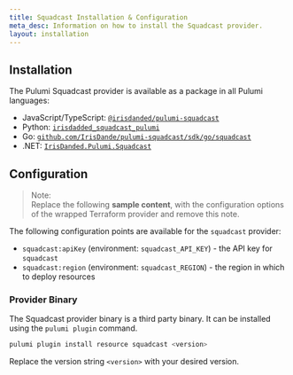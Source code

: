 ```yaml
---
title: Squadcast Installation & Configuration
meta_desc: Information on how to install the Squadcast provider.
layout: installation
---
```


## Installation

The Pulumi Squadcast provider is available as a package in all Pulumi languages:

* JavaScript/TypeScript: [`@irisdanded/pulumi-squadcast`](https://www.npmjs.com/package/@irisdanded/pulumi-squadcast)
* Python: [`irisdadded_squadcast_pulumi`](https://pypi.org/project/irisdadded_squadcast_pulumi/)
* Go: [`github.com/IrisDande/pulumi-squadcast/sdk/go/squadcast`](https://pkg.go.dev/github.com/IrisDande/pulumi-squadcast/sdk/go/squadcast)
* .NET: [`IrisDanded.Pulumi.Squadcast`](https://www.nuget.org/packages/IrisDanded.Pulumi.Squadcast)


## Configuration

> Note:  
> Replace the following **sample content**, with the configuration options
> of the wrapped Terraform provider and remove this note.

The following configuration points are available for the `squadcast` provider:

- `squadcast:apiKey` (environment: `squadcast_API_KEY`) - the API key for `squadcast`
- `squadcast:region` (environment: `squadcast_REGION`) - the region in which to deploy resources

### Provider Binary

The Squadcast provider binary is a third party binary. It can be installed using the `pulumi plugin` command.

```bash
pulumi plugin install resource squadcast <version>
```

Replace the version string `<version>` with your desired version.
